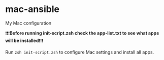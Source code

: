 # mac-ansible
My Mac configuration

❗❗❗**Before running init-script.zsh check the app-list.txt to see what apps will be installed**❗❗❗

Run `zsh init-script.zsh` to configure Mac settings and install all apps.
